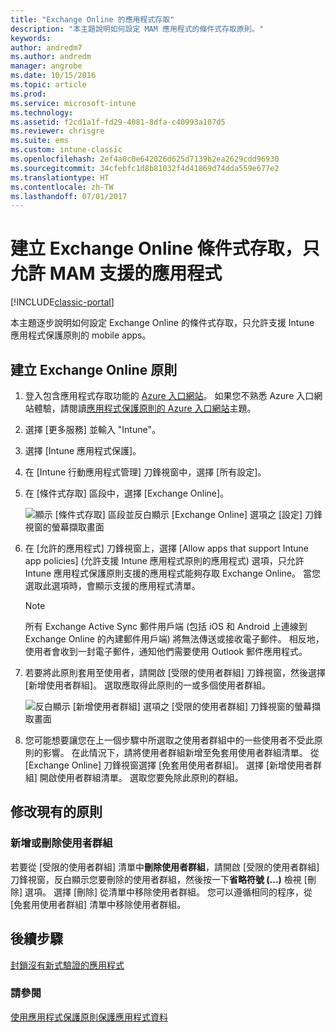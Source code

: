```yaml
---
title: "Exchange Online 的應用程式存取"
description: "本主題說明如何設定 MAM 應用程式的條件式存取原則。"
keywords: 
author: andredm7
ms.author: andredm
manager: angrobe
ms.date: 10/15/2016
ms.topic: article
ms.prod: 
ms.service: microsoft-intune
ms.technology: 
ms.assetid: f2cd1a1f-fd29-4081-8dfa-c40993a107d5
ms.reviewer: chrisgre
ms.suite: ems
ms.custom: intune-classic
ms.openlocfilehash: 2ef4a0c0e642026d625d7139b2ea2629cdd96930
ms.sourcegitcommit: 34cfebfc1d8b81032f4d41869d74dda559e677e2
ms.translationtype: HT
ms.contentlocale: zh-TW
ms.lasthandoff: 07/01/2017
---
```

# <a name="create-an-exchange-online-conditional-access-to-only-allow-apps-supported-by-mam"></a>建立 Exchange Online 條件式存取，只允許 MAM 支援的應用程式

[!INCLUDE[classic-portal](../includes/classic-portal.md)]

本主題逐步說明如何設定 Exchange Online 的條件式存取，只允許支援 Intune 應用程式保護原則的 mobile apps。


## <a name="create-an-exchange-online-policy"></a>建立 Exchange Online 原則
1.  登入包含應用程式存取功能的 [Azure 入口網站](https://portal.azure.com)。 如果您不熟悉 Azure 入口網站體驗，請閱讀[應用程式保護原則的 Azure 入口網站](azure-portal-for-microsoft-intune-mam-policies.md)主題。

2.  選擇 [更多服務] 並輸入 "Intune"。

3.  選擇 [Intune 應用程式保護]。

4.  在 [Intune 行動應用程式管理] 刀鋒視窗中，選擇 [所有設定]。

5.  在 [條件式存取] 區段中，選擇 [Exchange Online]。

    ![顯示 [條件式存取] 區段並反白顯示 [Exchange Online] 選項之 [設定] 刀鋒視窗的螢幕擷取畫面](../media/MAM-conditional-access-1.png)

6. 在 [允許的應用程式] 刀鋒視窗上，選擇 [Allow apps that support Intune app policies] \(允許支援 Intune 應用程式原則的應用程式) 選項，只允許 Intune 應用程式保護原則支援的應用程式能夠存取 Exchange Online。 當您選取此選項時，會顯示支援的應用程式清單。

    >[!NOTE]
    >所有 Exchange Active Sync 郵件用戶端 (包括 iOS 和 Android 上連線到 Exchange Online 的內建郵件用戶端) 將無法傳送或接收電子郵件。 相反地，使用者會收到一封電子郵件，通知他們需要使用 Outlook 郵件應用程式。

7. 若要將此原則套用至使用者，請開啟 [受限的使用者群組] 刀鋒視窗，然後選擇 [新增使用者群組]。 選取應取得此原則的一或多個使用者群組。

    ![反白顯示 [新增使用者群組] 選項之 [受限的使用者群組] 刀鋒視窗的螢幕擷取畫面](../media/mam-ca-add-user-group.png)

8. 您可能想要讓您在上一個步驟中所選取之使用者群組中的一些使用者不受此原則的影響。 在此情況下，請將使用者群組新增至免套用使用者群組清單。 從 [Exchange Online] 刀鋒視窗選擇 [免套用使用者群組]。 選擇 [新增使用者群組] 開啟使用者群組清單。 選取您要免除此原則的群組。  

## <a name="modify-an-existing-policy"></a>修改現有的原則
### <a name="add-or-delete-user-groups"></a>新增或刪除使用者群組

若要從 [受限的使用者群組] 清單中**刪除使用者群組**，請開啟 [受限的使用者群組] 刀鋒視窗，反白顯示您要刪除的使用者群組，然後按一下**省略符號 (...)** 檢視 [刪除] 選項。 選擇 [刪除] 從清單中移除使用者群組。 您可以遵循相同的程序，從 [免套用使用者群組] 清單中移除使用者群組。


## <a name="next-steps"></a>後續步驟
[封鎖沒有新式驗證的應用程式](block-apps-with-no-modern-authentication.md)
### <a name="see-also"></a>請參閱
[使用應用程式保護原則保護應用程式資料](protect-app-data-using-mobile-app-management-policies-with-microsoft-intune.md)
